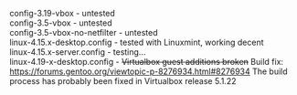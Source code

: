 
config-3.19-vbox - untested  
config-3.5-vbox - untested  
config-3.5-vbox-no-netfilter - untested  
linux-4.15.x-desktop.config - tested with Linuxmint, working decent  
linux-4.15.x-server.config - testing...  
linux-4.19-x-desktop.config - ~~Virtualbox guest additions broken~~ Build fix: https://forums.gentoo.org/viewtopic-p-8276934.html#8276934 The build process has probably been fixed in Virtualbox release 5.1.22

